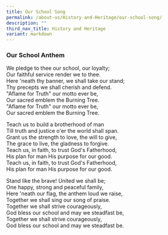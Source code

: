 ```yaml
---
title: Our School Song
permalink: /about-us/History-and-Heritage/our-school-song/
description: ""
third_nav_title: History and Heritage
variant: markdown
---
```

### **Our School Anthem**

We pledge to thee our school, our loyalty;<br>
Our faithful service render we to thee. <br>
Here 'neath thy banner, we shall take our stand; <br>
Thy precepts we shall cherish and defend.<br>
"Aflame for Truth" our motto ever be,<br>
Our sacred emblem the Burning Tree. <br>
"Aflame for Truth" our motto ever be, <br>
Our sacred emblem the Burning Tree.<br>

Teach us to build a brotherhood of man <br>
Till truth and justice o'er the world shall span. <br>
Grant us the strength to love, the will to give, <br>
The grace to live, the gladness to forgive. <br>
Teach us, in faith, to trust God's Fatherhood,<br>
His plan for man His purpose for our good.<br>
Teach us, in faith, to trust God's Fatherhood, <br>
His plan for man His purpose for our good.<br>

Stand like the brave! United we shall be; <br>
One happy, strong and peaceful family, <br>
Here 'neath our flag, the anthem loud we raise, <br>
Together we shall sing our song of praise. <br>
Together we shall strive courageously, <br>
God bless our school and may we steadfast be, <br>
Together we shall strive courageously, <br>
God bless our school and may we steadfast be.